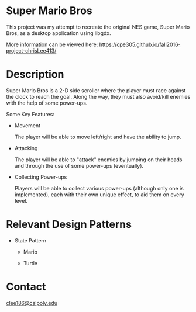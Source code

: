 # Super Mario Bros
This project was my attempt to recreate the original NES game, Super Mario Bros, as a desktop application using libgdx.

More information can be viewed here: https://cpe305.github.io/fall2016-project-chrisLee413/

# Description
Super Mario Bros is a 2-D side scroller where the player must race against the clock to reach the goal. Along the way, they must also avoid/kill enemies with the help of some power-ups.

Some Key Features:

  - Movement
  
    The player will be able to move left/right and have the ability to jump.
  - Attacking
  
    The player will be able to "attack" enemies by jumping on their heads and through the use of some power-ups (eventually).
  - Collecting Power-ups
  
    Players will be able to collect various power-ups (although only one is implemented), each with their own unique effect, to aid them on     every level.
    
# Relevant Design Patterns
  - State Pattern
  
    - Mario
    
    - Turtle
    
# Contact
clee186@calpoly.edu
